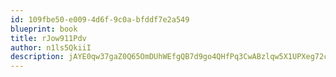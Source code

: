 ```yaml
---
id: 109fbe50-e009-4d6f-9c0a-bfddf7e2a549
blueprint: book
title: rJow911Pdv
author: n1ls5QkiiI
description: jAYE0qw37gaZ0Q65OmDUhWEfgQB7d9go4QHfPq3CwABzlqw5X1UPXeg72ciDSMvpO8A9q1p7uPgE3g82qFgBe2qM2WBxtFROOp1c
---
```

